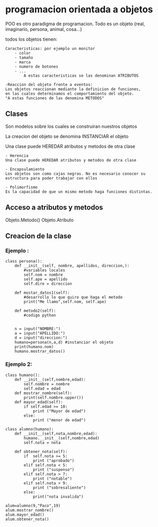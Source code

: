 # programacion orientada a objetos


POO es otro paradigma de programacion. Todo es un objeto (real, imaginario, persona, animal, cosa...)

todos los objetos tienen:

    Caracteristicas: por ejemplo un monitor
        - color
        - tamaño
        - marca
        - numero de botones 
        - ...
            A estas caracteristicas se las denominan ATRIBUTOS
    
    -Reaccion del objeto frente a eventos:
    Los objetos reaccionan mediante la definicion de funciones, 
    en las cuales determinamos el comportamiento del objeto.
    "A estas funciones de las denomina METODOS"

## Clases

Son modelos sobre los cuales se construiran nuestros objetos

La creacion del objeto se denomina INSTANCIAR el objeto

Una clase puede HEREDAR atributos y metodos de otra clase

    - Herencia 
    Una clase puede HEREDAR atributos y metodos de otra clase

    - Encapsulamiento
    Los objetos son como cajas negras. No es necesario conocer su estructura para poder trabajar con ellos

    - Polimorfismo
    Es la capacidad de que un mismo metodo haga funciones distintas.

## Acceso a atributos y metodos


Objeto.Metodo()
Objeto.Atributo


## Creacion de la clase

### Ejemplo :

    class persona():
        def __init__(self, nombre, apellidos, direccion,):
            #variables locales
            self.nom = nombre
            self.ape = apellido
            self.dire = direccion

        def mostar_datos1(self):
            #desarrollo lo que quiro que haga el metodo
            print("Me llamo",self.nom, self.ape)

        def metodo2(self):
            #codigo python


        n = input("NOMBRE:")
        a = input("APELLIDO:")
        d = input("direccion:")
        humano=persona(n,a,d) #instanciar el objeto
        print(humano.nom)
        humano.mostrar_datos()


### Ejemplo 2:
    class humano():
        def __init__(self,nombre,edad):
            self.nombre = nombre
            self.edad = edad
        def mostrar_nombre(self):
            print(self.nombre.upper())
        def mayor_edad(self):
            if self.edad >= 18:
                print ("Mayor de edad")
            else:
                print ("menor de edad")
            
    class alumno(humano):
        def __init__(self,nota,nombre,edad):
            humano.__init__(self,nombre,edad)
            self.nota = nota
        
        def obtener_nota(self):
            if  self.nota >= 5:
                print ("aprobado")
            elif self.nota < 5:
                print ("suspenso")
            elif self.nota > 7:
                print ("notable")
            elif self.nota > 9:
                print ("sobresaliente")
            else:
                print("nota invalida")
            
    alum=alumno(9,"Paco",19)
    alum.mostrar_nombre()
    alum.mayor_edad()
    alum.obtener_nota()
